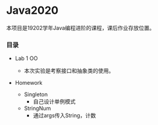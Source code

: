 # Java2020

本项目是19202学年Java编程进阶的课程，课后作业存放位置。

### 目录

- Lab 1 OO
  - 本次实验是考察接口和抽象类的使用。

- Homework
  - Singleton
    - 自己设计单例模式
  - StringNum
    - 通过args传入String，计数



